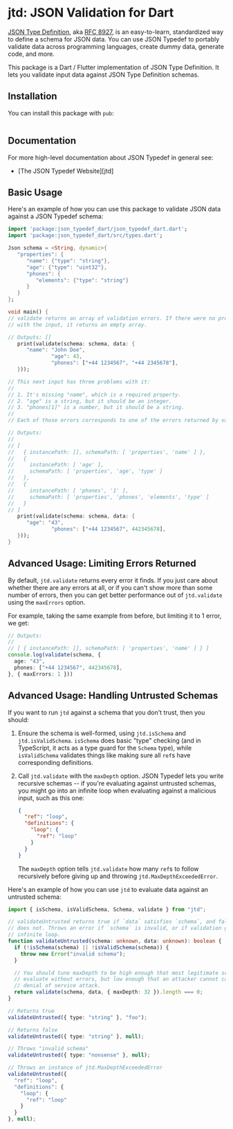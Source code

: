 # jtd: JSON Validation for Dart


[JSON Type Definition](https://jsontypedef.com), aka [RFC
8927](https://tools.ietf.org/html/rfc8927), is an easy-to-learn, standardized
way to define a schema for JSON data. You can use JSON Typedef to portably
validate data across programming languages, create dummy data, generate code,
and more.

This package is a Dart / Flutter implementation of JSON Type
Definition. It lets you validate input data against JSON Type Definition
schemas. 



## Installation

You can install this package with `pub`:

```bash

```

## Documentation



For more high-level documentation about JSON Typedef in general see:

* [The JSON Typedef Website][jtd]

## Basic Usage

Here's an example of how you can use this package to validate JSON data against
a JSON Typedef schema:

```dart
import 'package:json_typedef_dart/json_typedef_dart.dart';
import 'package:json_typedef_dart/src/types.dart';

Json schema = <String, dynamic>{
   "properties": {
      "name": {"type": "string"},
      "age": {"type": "uint32"},
      "phones": {
         "elements": {"type": "string"}
      }
   }
};

void main() {
// validate returns an array of validation errors. If there were no problems
// with the input, it returns an empty array.

// Outputs: []
   print(validate(schema: schema, data: {
      "name": "John Doe",
              "age": 43,
              "phones": ["+44 1234567", "+44 2345678"],
   }));

// This next input has three problems with it:
//
// 1. It's missing "name", which is a required property.
// 2. "age" is a string, but it should be an integer.
// 3. "phones[1]" is a number, but it should be a string.
//
// Each of those errors corresponds to one of the errors returned by validate.

// Outputs:
//
// [
//   { instancePath: [], schemaPath: [ 'properties', 'name' ] },
//   {
//     instancePath: [ 'age' ],
//     schemaPath: [ 'properties', 'age', 'type' ]
//   },
//   {
//     instancePath: [ 'phones', '1' ],
//     schemaPath: [ 'properties', 'phones', 'elements', 'type' ]
//   }
// ]
   print(validate(schema: schema, data: {
      "age": "43",
              "phones": ["+44 1234567", 442345678],
   }));
}
```

## Advanced Usage: Limiting Errors Returned

By default, `jtd.validate` returns every error it finds. If you just care about
whether there are any errors at all, or if you can't show more than some number
of errors, then you can get better performance out of `jtd.validate` using the
`maxErrors` option.

For example, taking the same example from before, but limiting it to 1 error, we
get:

```ts
// Outputs:
//
// [ { instancePath: [], schemaPath: [ 'properties', 'name' ] } ]
console.log(validate(schema, {
  age: "43",
  phones: ["+44 1234567", 442345678],
}, { maxErrors: 1 }))
```

## Advanced Usage: Handling Untrusted Schemas

If you want to run `jtd` against a schema that you don't trust, then you should:

1. Ensure the schema is well-formed, using `jtd.isSchema` and
   `jtd.isValidSchema`. `isSchema` does basic "type" checking (and in
   TypeScript, it acts as a type guard for the `Schema` type), while
   `isValidSchema` validates things like making sure all `ref`s have
   corresponding definitions.

2. Call `jtd.validate` with the `maxDepth` option. JSON Typedef lets you write
   recursive schemas -- if you're evaluating against untrusted schemas, you
   might go into an infinite loop when evaluating against a malicious input,
   such as this one:

   ```json
   {
     "ref": "loop",
     "definitions": {
       "loop": {
         "ref": "loop"
       }
     }
   }
   ```

   The `maxDepth` option tells `jtd.validate` how many `ref`s to follow
   recursively before giving up and throwing `jtd.MaxDepthExceededError`.

Here's an example of how you can use `jtd` to evaluate data against an untrusted
schema:

```ts
import { isSchema, isValidSchema, Schema, validate } from "jtd";

// validateUntrusted returns true if `data` satisfies `schema`, and false if it
// does not. Throws an error if `schema` is invalid, or if validation goes in an
// infinite loop.
function validateUntrusted(schema: unknown, data: unknown): boolean {
  if (!isSchema(schema) || !isValidSchema(schema)) {
    throw new Error("invalid schema");
  }

  // You should tune maxDepth to be high enough that most legitimate schemas
  // evaluate without errors, but low enough that an attacker cannot cause a
  // denial of service attack.
  return validate(schema, data, { maxDepth: 32 }).length === 0;
}

// Returns true
validateUntrusted({ type: "string" }, "foo");

// Returns false
validateUntrusted({ type: "string" }, null);

// Throws "invalid schema"
validateUntrusted({ type: "nonsense" }, null);

// Throws an instance of jtd.MaxDepthExceededError
validateUntrusted({
  "ref": "loop",
  "definitions": {
    "loop": {
      "ref": "loop"
    }
  }
}, null);
```


